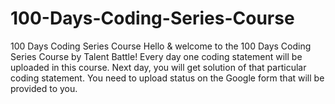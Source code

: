 # 100-Days-Coding-Series-Course
100 Days Coding Series Course Hello &amp; welcome to the 100 Days Coding Series Course by Talent Battle!  Every day one coding statement will be uploaded in this course.  Next day, you will get solution of that particular coding statement. You need to upload status on the Google form that will be provided to you.
